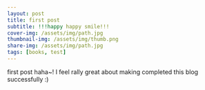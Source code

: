 ```yaml
---
layout: post
title: first post
subtitle: !!!happy happy smile!!!
cover-img: /assets/img/path.jpg
thumbnail-img: /assets/img/thumb.png
share-img: /assets/img/path.jpg
tags: [books, test]
---
```


first post haha~!
I feel rally great about making completed this blog successfully :)
